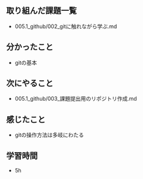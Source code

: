 ## 取り組んだ課題一覧
- 005.1_github/002_gitに触れながら学ぶ.md
## 分かったこと
- gitの基本
## 次にやること
- 005.1_github/003_課題提出用のリポジトリ作成.md
## 感じたこと
- gitの操作方法は多岐にわたる
## 学習時間
- 5h
